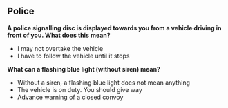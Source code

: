## Police

**A police signalling disc is displayed towards you from a vehicle driving in front of you. What does this mean?**
- I may not overtake the vehicle
- I have to follow the vehicle until it stops

**What can a flashing blue light (without siren) mean?**
- ~~Without a siren, a flashing blue light does not mean anything~~
- The vehicle is on duty. You should give way
- Advance warning of a closed convoy